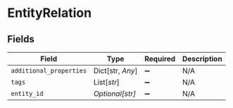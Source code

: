 # EntityRelation


## Fields

| Field                   | Type                    | Required                | Description             |
| ----------------------- | ----------------------- | ----------------------- | ----------------------- |
| `additional_properties` | Dict[str, *Any*]        | :heavy_minus_sign:      | N/A                     |
| `tags`                  | List[*str*]             | :heavy_minus_sign:      | N/A                     |
| `entity_id`             | *Optional[str]*         | :heavy_minus_sign:      | N/A                     |